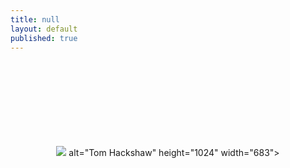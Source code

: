```yaml
---
title: null
layout: default
published: true
---
```


<center>
<br><br>
<br><br>
<br><br>
<br><br>
<img src="https://farm1.staticflickr.com/654/20589465199_3d3744a02e_b.jpg"> alt="Tom Hackshaw" height="1024" width="683">


</center>
